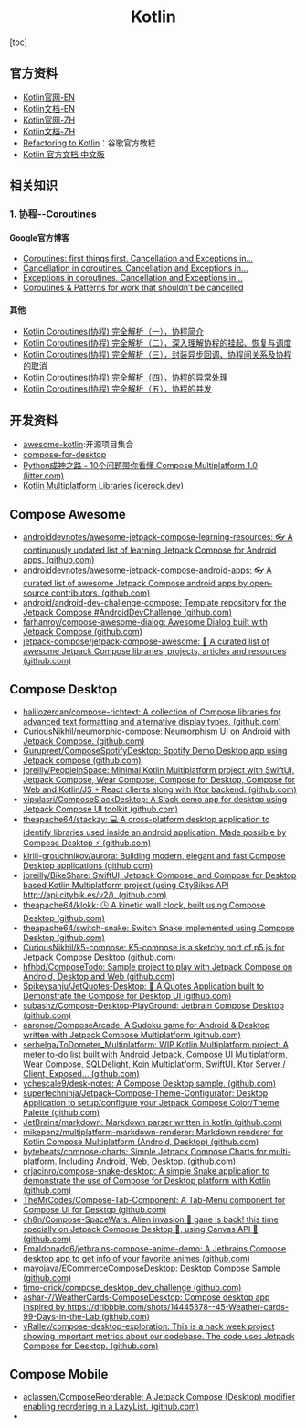 <h1 align="center">Kotlin</h1>

[toc]

## 官方资料

* [Kotlin官网-EN](https://kotlinlang.org/)
* [Kotlin文档-EN](https://kotlinlang.org/docs/reference/)
* [Kotlin官网-ZH](https://www.kotlincn.net/)
* [Kotlin文档-ZH](https://www.kotlincn.net/docs/reference/)
* [Refactoring to Kotlin](https://clmirror.storage.googleapis.com/codelabs/java-to-kotlin-zh/index.html#0)：谷歌官方教程
* [Kotlin 官方文档 中文版](https://book.kotlincn.net/)



## 相关知识

### 1. 协程--Coroutines
#### Google官方博客
* [Coroutines: first things first. Cancellation and Exceptions in…](https://medium.com/androiddevelopers/coroutines-first-things-first-e6187bf3bb21)
* [Cancellation in coroutines. Cancellation and Exceptions in…](https://medium.com/androiddevelopers/cancellation-in-coroutines-aa6b90163629)
* [Exceptions in coroutines. Cancellation and Exceptions in…](https://medium.com/androiddevelopers/exceptions-in-coroutines-ce8da1ec060c)
* [Coroutines & Patterns for work that shouldn’t be cancelled](https://medium.com/androiddevelopers/coroutines-patterns-for-work-that-shouldnt-be-cancelled-e26c40f142ad)

#### 其他
* [Kotlin Coroutines(协程) 完全解析（一），协程简介](https://www.jianshu.com/p/2659bbe0df16)
* [Kotlin Coroutines(协程) 完全解析（二），深入理解协程的挂起、恢复与调度](https://www.jianshu.com/p/2979732fb6fb)
* [Kotlin Coroutines(协程) 完全解析（三），封装异步回调、协程间关系及协程的取消](https://www.jianshu.com/p/2857993af646)
* [Kotlin Coroutines(协程) 完全解析（四），协程的异常处理](https://www.jianshu.com/p/20418eb50b17)
* [Kotlin Coroutines(协程) 完全解析（五），协程的并发](https://www.jianshu.com/p/3a97d87683d5)



## 开发资料

* [awesome-kotlin](https://github.com/KotlinBy/awesome-kotlin):开源项目集合
* [compose-for-desktop](https://blog.jetbrains.com/kotlin/tag/compose-for-desktop/)
* [Python成神之路 - 10个问题带你看懂 Compose Multiplatform 1.0 (iitter.com)](https://python.iitter.com/other/283344.html)
* [Kotlin Multiplatform Libraries (icerock.dev)](https://libs.kmp.icerock.dev/)



## Compose Awesome

* [androiddevnotes/awesome-jetpack-compose-learning-resources: 👓 A continuously updated list of learning Jetpack Compose for Android apps. (github.com)](https://github.com/androiddevnotes/awesome-jetpack-compose-learning-resources)
* [androiddevnotes/awesome-jetpack-compose-android-apps: 👓 A curated list of awesome Jetpack Compose android apps by open-source contributors. (github.com)](https://github.com/androiddevnotes/awesome-jetpack-compose-android-apps)
* [android/android-dev-challenge-compose: Template repository for the Jetpack Compose #AndroidDevChallenge (github.com)](https://github.com/android/android-dev-challenge-compose)
* [farhanroy/compose-awesome-dialog: Awesome Dialog built with Jetpack Compose (github.com)](https://github.com/farhanroy/compose-awesome-dialog)
* [jetpack-compose/jetpack-compose-awesome: 📝 A curated list of awesome Jetpack Compose libraries, projects, articles and resources (github.com)](https://github.com/jetpack-compose/jetpack-compose-awesome)


## Compose Desktop
* [halilozercan/compose-richtext: A collection of Compose libraries for advanced text formatting and alternative display types. (github.com)](https://github.com/halilozercan/compose-richtext)
* [CuriousNikhil/neumorphic-compose: Neumorphism UI on Android with Jetpack Compose. (github.com)](https://github.com/CuriousNikhil/neumorphic-compose)
* [Gurupreet/ComposeSpotifyDesktop: Spotify Demo Desktop app using Jetpack compose (github.com)](https://github.com/Gurupreet/ComposeSpotifyDesktop)
* [joreilly/PeopleInSpace: Minimal Kotlin Multiplatform project with SwiftUI, Jetpack Compose, Wear Compose, Compose for Desktop, Compose for Web and Kotlin/JS + React clients along with Ktor backend. (github.com)](https://github.com/joreilly/PeopleInSpace)
* [vipulasri/ComposeSlackDesktop: A Slack demo app for desktop using Jetpack Compose UI toolkit (github.com)](https://github.com/vipulasri/ComposeSlackDesktop)
* [theapache64/stackzy: 💻 A cross-platform desktop application to identify libraries used inside an android application. Made possible by Compose Desktop ⚡ (github.com)](https://github.com/theapache64/stackzy)
* [kirill-grouchnikov/aurora: Building modern, elegant and fast Compose Desktop applications (github.com)](https://github.com/kirill-grouchnikov/aurora)
* [joreilly/BikeShare: SwiftUI, Jetpack Compose, and Compose for Desktop based Kotlin Multiplatform project (using CityBikes API http://api.citybik.es/v2/). (github.com)](https://github.com/joreilly/BikeShare)
* [theapache64/klokk: 🕒 A kinetic wall clock, built using Compose Desktop (github.com)](https://github.com/theapache64/klokk)
* [theapache64/switch-snake: Switch Snake implemented using Compose Desktop (github.com)](https://github.com/theapache64/switch-snake)
* [CuriousNikhil/k5-compose: K5-compose is a sketchy port of p5.js for Jetpack Compose Desktop (github.com)](https://github.com/CuriousNikhil/k5-compose)
* [hfhbd/ComposeTodo: Sample project to play with Jetpack Compose on Android, Desktop and Web (github.com)](https://github.com/hfhbd/ComposeTodo)
* [Spikeysanju/JetQuotes-Desktop: 🔖 A Quotes Application built to Demonstrate the Compose for Desktop UI (github.com)](https://github.com/Spikeysanju/JetQuotes-Desktop)
* [subashz/Compose-Desktop-PlayGround: Jetbrain Compose Desktop (github.com)](https://github.com/subashz/Compose-Desktop-PlayGround)
* [aaronoe/ComposeArcade: A Sudoku game for Android & Desktop written with Jetpack Compose Multiplatform (github.com)](https://github.com/aaronoe/ComposeArcade)
* [serbelga/ToDometer_Multiplatform: WIP Kotlin Multiplatform project: A meter to-do list built with Android Jetpack, Compose UI Multiplatform, Wear Compose, SQLDelight, Koin Multiplatform, SwiftUI, Ktor Server / Client, Exposed... (github.com)](https://github.com/serbelga/ToDometer_Multiplatform)
* [ychescale9/desk-notes: A Compose Desktop sample. (github.com)](https://github.com/ychescale9/desk-notes)
* [supertechninja/Jetpack-Compose-Theme-Configurator: Desktop Application to setup/configure your Jetpack Compose Color/Theme Palette (github.com)](https://github.com/supertechninja/Jetpack-Compose-Theme-Configurator)
* [JetBrains/markdown: Markdown parser written in kotlin (github.com)](https://github.com/JetBrains/markdown/)
* [mikepenz/multiplatform-markdown-renderer: Markdown renderer for Kotlin Compose Multiplatform (Android, Desktop) (github.com)](https://github.com/mikepenz/multiplatform-markdown-renderer)
* [bytebeats/compose-charts: Simple Jetpack Compose Charts for multi-platform. Including Android, Web, Desktop. (github.com)](https://github.com/bytebeats/compose-charts)
* [crjacinro/compose-snake-desktop: A simple Snake application to demonstrate the use of Compose for Desktop platform with Kotlin (github.com)](https://github.com/crjacinro/compose-snake-desktop)
* [TheMrCodes/Compose-Tab-Component: A Tab-Menu component for Compose UI for Desktop (github.com)](https://github.com/TheMrCodes/Compose-Tab-Component)
* [ch8n/Compose-SpaceWars: Alien invasion 👾 gane is back! this time specially on Jetpack Compose Desktop 🚀, using Canvas API 🎨 (github.com)](https://github.com/ch8n/Compose-SpaceWars)
* [Fmaldonado6/jetbrains-compose-anime-demo: A Jetbrains Compose desktop app to get info of your favorite animes (github.com)](https://github.com/Fmaldonado6/jetbrains-compose-anime-demo)
* [mayojava/ECommerceComposeDesktop: Desktop Compose Sample (github.com)](https://github.com/mayojava/ECommerceComposeDesktop)
* [timo-drick/compose_desktop_dev_challenge (github.com)](https://github.com/timo-drick/compose_desktop_dev_challenge)
* [ashar-7/WeatherCards-ComposeDesktop: Compose desktop app inspired by https://dribbble.com/shots/14445378--45-Weather-cards-99-Days-in-the-Lab (github.com)](https://github.com/ashar-7/WeatherCards-ComposeDesktop)
* [vRallev/compose-desktop-exploration: This is a hack week project showing important metrics about our codebase. The code uses Jetpack Compose for Desktop. (github.com)](https://github.com/vRallev/compose-desktop-exploration)



## Compose Mobile

* [aclassen/ComposeReorderable: A Jetpack Compose (Desktop) modifier enabling reordering in a LazyList. (github.com)](https://github.com/aclassen/ComposeReorderable)
* 
